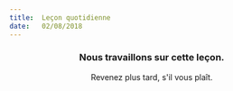 ```yaml
---
title:  Leçon quotidienne
date:   02/08/2018
---
```


### <center>Nous travaillons sur cette leçon.</center>
<center>Revenez plus tard, s'il vous plaît.</center>